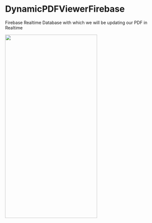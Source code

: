 # DynamicPDFViewerFirebase
 Firebase Realtime Database with which we will be updating our PDF in Realtime
 
 
 <img src="https://user-images.githubusercontent.com/42689087/168468715-693ebf4f-ec7d-4c89-958d-45b360236bf9.png" width=300 height=600>

